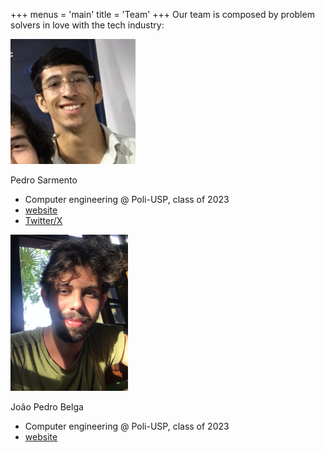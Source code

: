 +++
menus = 'main'
title = 'Team'
+++
Our team is composed by problem solvers in love with the tech industry:

<img src="./images/pedro.jpg" height="200">


Pedro Sarmento
- Computer engineering @ Poli-USP, class of 2023
- [website](https://pedrolins.netlify.app)
- [ Twitter/X ](https://twitter.com/pedrosarmentooo)

<img src="./images/joao.jpg" height="250"> 

João Pedro Belga 
- Computer engineering @ Poli-USP, class of 2023
- [website](https://jpbelga.tech)